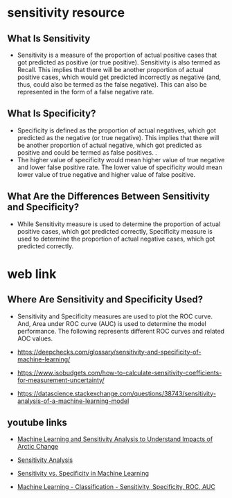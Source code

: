  # sensitivity resource

 ## What Is Sensitivity
- Sensitivity is a measure of the proportion of actual positive cases that got predicted as positive (or true positive). Sensitivity is also termed as Recall. This implies that there will be another proportion of actual positive cases, which would get predicted incorrectly as negative (and, thus, could also be termed as the false negative). This can also be represented in the form of a false negative rate.



## What Is Specificity?
- Specificity is defined as the proportion of actual negatives, which got predicted as the negative (or true negative). This implies that there will be another proportion of actual negative, which got predicted as positive and could be termed as false positives.
.
- The higher value of specificity would mean higher value of true negative and lower false positive rate. The lower value of specificity would mean lower value of true negative and higher value of false positive.

## What Are the Differences Between Sensitivity and Specificity?
- While Sensitivity measure is used to determine the proportion of actual positive cases, which got predicted correctly, Specificity measure is used to determine the proportion of actual negative cases, which got predicted correctly.

# web link 

## Where Are Sensitivity and Specificity Used?
- Sensitivity and Specificity measures are used to plot the ROC curve. And, Area under ROC curve (AUC) is used to determine the model performance. The following represents different ROC curves and related AOC values.


- https://deepchecks.com/glossary/sensitivity-and-specificity-of-machine-learning/

- https://www.isobudgets.com/how-to-calculate-sensitivity-coefficients-for-measurement-uncertainty/
- https://datascience.stackexchange.com/questions/38743/sensitivity-analysis-of-a-machine-learning-model

## youtube links 
- [Machine Learning and Sensitivity Analysis to Understand Impacts of Arctic Change]( https://youtu.be/vP06aMoz4v8)

- [Sensitivity Analysis](https://youtu.be/K6yHncPCnzY)
- [Sensitivity vs. Specificity in Machine Learning](https://youtu.be/JNYkHfT5png)
- [Machine Learning - Classification - Sensitivity, Specificity, ROC, AUC](https://youtu.be/LSEpahVXLzk)


